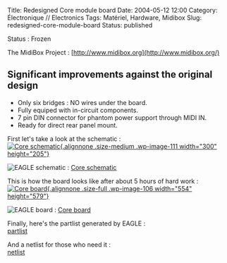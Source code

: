 Title: Redesigned Core module board
Date: 2004-05-12 12:00
Category: Électronique // Electronics
Tags: Matériel, Hardware, Midibox
Slug: redesigned-core-module-board
Status: published

Status : Frozen

The MidiBox Project : [http://www.midibox.org](http://www.midibox.org/)

Significant improvements against the original design
----------------------------------------------------

-   Only six bridges : NO wires under the board.
-   Fully equiped with in-circuit components.
-   7 pin DIN connector for phantom power support through MIDI IN.
-   Ready for direct rear panel mount.

First let's take a look at the schematic :  
[![Core
schematic](/images/schematic-300x205.png "Core schematic"){.alignnone
.size-medium .wp-image-111 width="300"
height="205"}](/images/schematic.png)  

![EAGLE schematic](/images/sch.png) : [Core
schematic](/files/core.sch)

This is how the board looks like after about 5 hours of hard work :  
[![Core
board](/images/board.png "Core board"){.alignnone
.size-full .wp-image-106 width="554"
height="579"}](/images/board.png)

![EAGLE board](/images/brd.png) : [Core
board](/files/core.brd)

Finally, here's the partlist generated by EAGLE :  
[partlist](/files/partlist.txt)

And a netlist for those who need it :  
[netlist](/files/netlist.txt)
